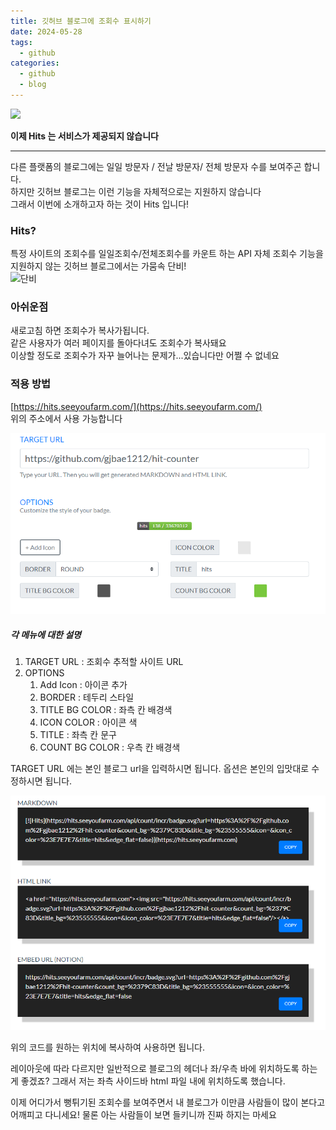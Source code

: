 ```yaml
---
title: 깃허브 블로그에 조회수 표시하기
date: 2024-05-28
tags:
  - github
categories:
  - github
  - blog
---
```

![](https://wsrv.nl/?url=https://opgg-com-image.akamaized.net/attach/images/20210308225137.861310.jpg)  

**이제 Hits 는 서비스가 제공되지 않습니다**  


---

다른 플랫폼의 블로그에는 일일 방문자 / 전날 방문자/ 전체 방문자 수를 보여주곤 합니다.  
하지만 깃허브 블로그는 이런 기능을 자체적으로는 지원하지 않습니다  
그래서 이번에 소개하고자 하는 것이 Hits 입니다!

### Hits?
특정 사이트의 조회수를 일일조회수/전체조회수를 카운트 하는 API
자체 조회수 기능을 지원하지 않는 깃허브 블로그에서는 가뭄속 단비!  
![단비](https://images.weserv.nl/?url=https://i.pinimg.com/474x/5f/1c/92/5f1c9268ed8c4dc83b4534263868cb31.jpg&w=200&h=200&q=65)


### 아쉬운점
새로고침 하면 조회수가 복사가됩니다.  
같은 사용자가 여러 페이지를 돌아다녀도 조회수가 복사돼요  
이상할 정도로 조회수가 자꾸 늘어나는 문제가...있습니다만 어쩔 수 없네요

### 적용 방법
[https://hits.seeyoufarm.com/](https://hits.seeyoufarm.com/)  
위의 주소에서 사용 가능합니다

![](/assets/img/screenshot/2024-05-28-Hits/img1.png)  

##### 각 메뉴에 대한 설명
1. TARGET URL : 조회수 추적할 사이트 URL
2. OPTIONS
	1. Add Icon : 아이콘 추가
	2. BORDER : 테두리 스타일
	3. TITLE BG COLOR : 좌측 칸 배경색
	4. ICON COLOR : 아이콘 색
	5. TITLE : 좌측 칸 문구
	6. COUNT BG COLOR : 우측 칸 배경색

TARGET URL 에는 본인 블로그 url을 입력하시면 됩니다.
옵션은 본인의 입맛대로 수정하시면 됩니다.

![](/assets/img/screenshot/2024-05-28-Hits/img2.png)

위의 코드를 원하는 위치에 복사하여 사용하면 됩니다.

레이아웃에 따라 다르지만 일반적으로 블로그의 헤더나 좌/우측 바에 위치하도록 하는게 좋겠죠?
그래서 저는 좌측 사이드바 html 파일 내에 위치하도록 했습니다.

이제 어디가서 뻥튀기된 조회수를 보여주면서 내 블로그가 이만큼 사람들이 많이 본다고 어깨피고 다니세요!
물론 아는 사람들이 보면 들키니까 진짜 하지는 마세요